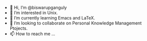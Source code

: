 - 👋 Hi, I’m @biswarupganguly
- 👀 I’m interested in Unix.
- 🌱 I’m currently learning Emacs and LaTeX.
- 💞️ I’m looking to collaborate on Personal Knowledge Management Ptojects.
- 📫 How to reach me ...

<!---
biswarupganguly/biswarupganguly is a ✨ special ✨ repository because its `README.md` (this file) appears on your GitHub profile.
You can click the Preview link to take a look at your changes.
--->
